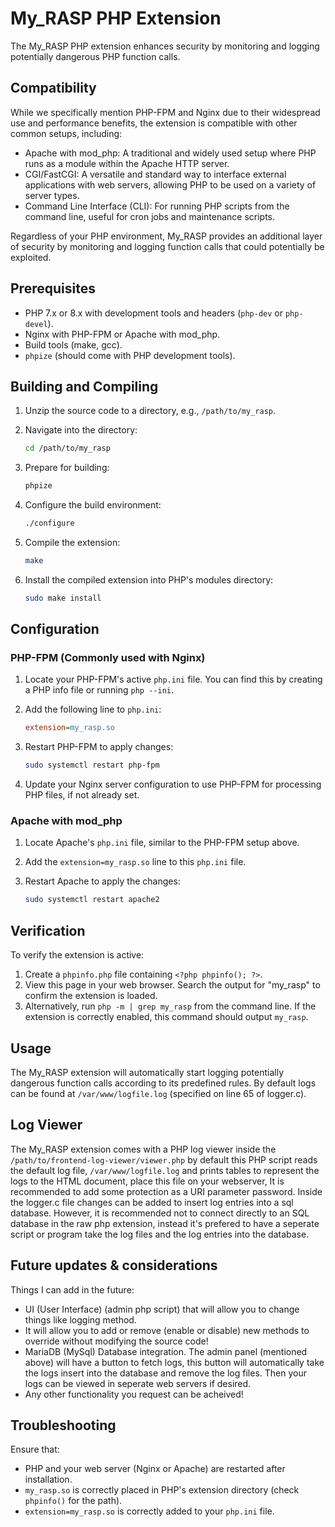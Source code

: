 # My_RASP PHP Extension

The My_RASP PHP extension enhances security by monitoring and logging potentially dangerous PHP function calls.

## Compatibility

While we specifically mention PHP-FPM and Nginx due to their widespread use and performance benefits, the extension is compatible with other common setups, including:

- Apache with mod_php: A traditional and widely used setup where PHP runs as a module within the Apache HTTP server.
- CGI/FastCGI: A versatile and standard way to interface external applications with web servers, allowing PHP to be used on a variety of server types.
- Command Line Interface (CLI): For running PHP scripts from the command line, useful for cron jobs and maintenance scripts.

Regardless of your PHP environment, My_RASP provides an additional layer of security by monitoring and logging function calls that could potentially be exploited.

## Prerequisites

- PHP 7.x or 8.x with development tools and headers (`php-dev` or `php-devel`).
- Nginx with PHP-FPM or Apache with mod_php.
- Build tools (make, gcc).
- `phpize` (should come with PHP development tools).

## Building and Compiling

1. Unzip the source code to a directory, e.g., `/path/to/my_rasp`.

2. Navigate into the directory:
    ```bash
    cd /path/to/my_rasp
    ```

3. Prepare for building:
    ```bash
    phpize
    ```

4. Configure the build environment:
    ```bash
    ./configure
    ```

5. Compile the extension:
    ```bash
    make
    ```

6. Install the compiled extension into PHP's modules directory:
    ```bash
    sudo make install
    ```

## Configuration

### PHP-FPM (Commonly used with Nginx)

1. Locate your PHP-FPM's active `php.ini` file. You can find this by creating a PHP info file or running `php --ini`.

2. Add the following line to `php.ini`:
    ```ini
    extension=my_rasp.so
    ```

3. Restart PHP-FPM to apply changes:
    ```bash
    sudo systemctl restart php-fpm
    ```

4. Update your Nginx server configuration to use PHP-FPM for processing PHP files, if not already set.

### Apache with mod_php

1. Locate Apache's `php.ini` file, similar to the PHP-FPM setup above.

2. Add the `extension=my_rasp.so` line to this `php.ini` file.

3. Restart Apache to apply the changes:
    ```bash
    sudo systemctl restart apache2
    ```

## Verification

To verify the extension is active:

1. Create a `phpinfo.php` file containing `<?php phpinfo(); ?>`.
2. View this page in your web browser. Search the output for "my_rasp" to confirm the extension is loaded.
3. Alternatively, run `php -m | grep my_rasp` from the command line. If the extension is correctly enabled, this command should output `my_rasp`.

## Usage

The My_RASP extension will automatically start logging potentially dangerous function calls according to its predefined rules. By default logs can be found at `/var/www/logfile.log` (specified on line 65 of logger.c).

## Log Viewer

The My_RASP extension comes with a PHP log viewer inside the `/path/to/frontend-log-viewer/viewer.php` by default this PHP script reads the default log file, `/var/www/logfile.log` and prints tables to represent the logs to the HTML document, place this file on your webserver, It is recommended to add some protection as a URI parameter password. Inside the logger.c file changes can be added to insert log entries into a sql database.
However, it is recommended not to connect directly to an SQL database in the raw php extension, instead it's prefered to have a seperate script or program take the log files and the log entries into the database.

## Future updates & considerations

Things I can add in the future:

- UI (User Interface) (admin php script) that will allow you to change things like logging method.
- It will allow you to add or remove (enable or disable) new methods to override without modifying the source code!
- MariaDB (MySql) Database integration. The admin panel (mentioned above) will have a button to fetch logs, this button will automatically take the logs insert into the database and remove the log files. Then your logs can be viewed in seperate web servers if desired.
- Any other functionality you request can be acheived!


## Troubleshooting

Ensure that:
- PHP and your web server (Nginx or Apache) are restarted after installation.<br>
- `my_rasp.so` is correctly placed in PHP's extension directory (check `phpinfo()` for the path).<br>
- `extension=my_rasp.so` is correctly added to your `php.ini` file.

